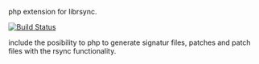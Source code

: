 php extension for librsync.

[![Build Status](https://secure.travis-ci.org/ironpinguin/php_rsync.png)](http://travis-ci.org/ironpinguin/php_rsync)

include the posibility to php to generate signatur files, patches and patch files with the rsync functionality.


